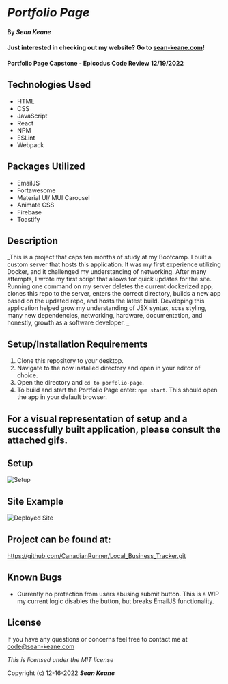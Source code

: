 # _Portfolio Page_

#### By _**Sean Keane**_

#### Just interested in checking out my website?  Go to [sean-keane.com](sean-keane.com)!

#### Portfolio Page Capstone - Epicodus Code Review 12/19/2022

## Technologies Used

* HTML
* CSS
* JavaScript
* React
* NPM
* ESLint
* Webpack

## Packages Utilized

* EmailJS
* Fortawesome
* Material UI/ MUI Carousel
* Animate CSS
* Firebase
* Toastify


## Description
_This is a project that caps ten months of study at my Bootcamp.  I built a custom server that hosts this application.  It was my first experience utilizing Docker, and it challenged my understanding of networking.   After many attempts, I wrote my first script that allows for quick updates for the site.  Running one command on my server deletes the current dockerized app, clones this repo to the server, enters the correct directory, builds a new app based on the updated repo, and hosts the latest build.  Developing this application helped grow my understanding of JSX syntax, scss styling,  many new dependencies, networking, hardware,   documentation, and honestly, growth as a software developer. _


## Setup/Installation Requirements

1) Clone this repository to your desktop.
2) Navigate to the now installed directory and open in your editor of choice.
3) Open the directory and `cd to porfolio-page`.
7) To build and start the Portfolio Page enter: `npm start`.  This should open the app in your default browser.

## For a visual representation of setup and a successfully built application, please consult the attached gifs.

## Setup

![Setup](setup.gif)

## Site Example

![Deployed Site](SiteExample.gif)

## Project can be found at:
https://github.com/CanadianRunner/Local_Business_Tracker.git

## Known Bugs

* Currently no protection from users abusing submit button.  This is a WIP my current logic disables the button, but breaks EmailJS functionality. 


## License

If you have any questions or concerns feel free to contact me at code@sean-keane.com

*This is licensed under the MIT license*

Copyright (c) 12-16-2022 **_Sean Keane_**

